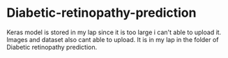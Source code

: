 # Diabetic-retinopathy-prediction

Keras model is stored in my lap since it is too large i can't able to upload it. Images and dataset also cant able to upload. It is in my lap in the folder of Diabetic retinopathy prediction.
